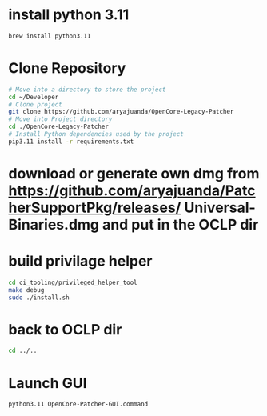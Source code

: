
# install python 3.11
```sh
brew install python3.11
```

# Clone Repository
```sh
# Move into a directory to store the project
cd ~/Developer
# Clone project
git clone https://github.com/aryajuanda/OpenCore-Legacy-Patcher
# Move into Project directory
cd ./OpenCore-Legacy-Patcher
# Install Python dependencies used by the project
pip3.11 install -r requirements.txt
```

# download or generate own dmg from https://github.com/aryajuanda/PatcherSupportPkg/releases/ Universal-Binaries.dmg and put in the OCLP dir

# build privilage helper 
```sh
cd ci_tooling/privileged_helper_tool
make debug
sudo ./install.sh
```

# back to OCLP dir
```sh
cd ../..
```

# Launch GUI
```sh
python3.11 OpenCore-Patcher-GUI.command
```